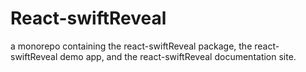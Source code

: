 # React-swiftReveal

a monorepo containing the react-swiftReveal package, the react-swiftReveal demo app, and the react-swiftReveal documentation site.